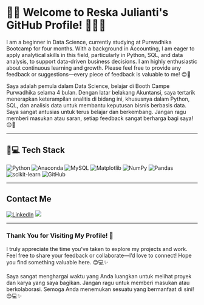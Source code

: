 # 🚀✨ Welcome to Reska Julianti's GitHub Profile! 👩‍💻🎉

I am a beginner in Data Science, currently studying at Purwadhika Bootcamp for four months. With a background in Accounting, I am eager to apply analytical skills in this field, particularly in Python, SQL, and data analysis, to support data-driven business decisions. I am highly enthusiastic about continuous learning and growth. Please feel free to provide any feedback or suggestions—every piece of feedback is valuable to me! 😊🙏

Saya adalah pemula dalam Data Science, belajar di Booth Campe Purwadhika selama 4 bulan. Dengan latar belakang Akuntansi, saya tertarik menerapkan keterampilan analitis di bidang ini, khususnya dalam Python, SQL, dan analisis data untuk membantu keputusan bisnis berbasis data. Saya sangat antusias untuk terus belajar dan berkembang. Jangan ragu memberi masukan atau saran, setiap feedback sangat berharga bagi saya! 😊🙏

---

## 🔧💻 Tech Stack

![Python](https://img.shields.io/badge/Python-3776AB?style=for-the-badge&logo=python&logoColor=white)
![Anaconda](https://img.shields.io/badge/Anaconda-44A833?style=for-the-badge&logo=anaconda&logoColor=white)
![MySQL](https://img.shields.io/badge/MySQL-4479A1?style=for-the-badge&logo=mysql&logoColor=white)
![Matplotlib](https://img.shields.io/badge/Matplotlib-11557C?style=for-the-badge&logo=plotly&logoColor=white)
![NumPy](https://img.shields.io/badge/NumPy-013243?style=for-the-badge&logo=numpy&logoColor=white)
![Pandas](https://img.shields.io/badge/Pandas-150458?style=for-the-badge&logo=pandas&logoColor=white)
![scikit-learn](https://img.shields.io/badge/scikit--learn-F7931E?style=for-the-badge&logo=scikit-learn&logoColor=white)
![GitHub](https://img.shields.io/badge/GitHub-181717?style=for-the-badge&logo=github&logoColor=white)

---

## Contact Me

<a href="https://www.linkedin.com/in/reska-julianti-159767266?lipi=urn%3Ali%3Apage%3Ad_flagship3_profile_view_base_contact_details%3BlVV%2FLRfaQKudZ1NfWGOPtg%3D%3D" target="_blank"><img src="https://img.shields.io/badge/LinkedIn-0077B5?style=for-the-badge&logo=linkedin&logoColor=white" alt="LinkedIn"></a>
<a href="mailto:reskajulianti37@gmail.com"><img src="https://img.shields.io/badge/Gmail-D14836?style=for-the-badge&logo=gmail&logoColor=white"/></a>

  <!-- </p> -->

---

### **Thank You for Visiting My Profile!** 🙏

I truly appreciate the time you’ve taken to explore my projects and work. Feel free to share your feedback or collaborate—I’d love to connect! Hope you find something valuable here. 😊💻✨

Saya sangat menghargai waktu yang Anda luangkan untuk melihat proyek dan karya yang saya bagikan. Jangan ragu untuk memberi masukan atau berkolaborasi. Semoga Anda menemukan sesuatu yang bermanfaat di sini! 😊💻✨
